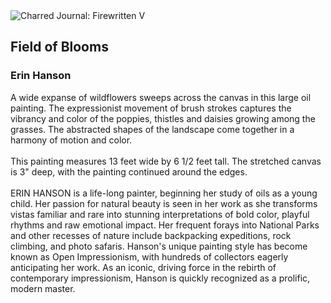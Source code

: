 <div class="artwork-of-the-day">
  <div class="container">
    <div class="img-wrapper">
      <img
        src="https://uploads3.wikiart.org/00105/images/erin-hanson/field-of-blooms.jpg!Large.jpg"
        alt="Charred Journal: Firewritten V" />
    </div>
    <div class="artwork-detail">
      <div class="artwork-origin"> 
        <h2 class="artwork-name">Field of Blooms</h2>
        <h3 class="artist">
          Erin Hanson
        </h3>
      </div>
      <p class="description">
        <span class="artwork-description-text ng-binding" ng-bind-html="viewModel.ArtworkOfTheDay.Description | unsafe">A wide expanse of wildflowers sweeps across the canvas in this large oil painting. The expressionist movement of brush strokes captures the vibrancy and color of the poppies, thistles and daisies growing among the grasses. The abstracted shapes of the landscape come together in a harmony of motion and color.<br><br>This painting measures 13 feet wide by 6 1/2 feet tall. The stretched canvas is 3" deep, with the painting continued around the edges.<br><br>ERIN HANSON is a life-long painter, beginning her study of oils as a young child.  Her passion for natural beauty is seen in her work as she transforms vistas familiar and rare into stunning interpretations of bold color, playful rhythms and raw emotional impact. Her frequent forays into National Parks and other recesses of nature include backpacking expeditions, rock climbing, and photo safaris.  Hanson's unique painting style has become known as Open Impressionism, with hundreds of collectors eagerly anticipating her work.  As an iconic, driving force in the rebirth of contemporary impressionism, Hanson is quickly recognized as a prolific, modern master.</span>
                        <div class="text-shadow-container" ng-show="showShadow" style=""></div>
      </p>
    </div>
  </div>

</div>
